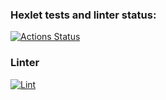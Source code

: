 ### Hexlet tests and linter status:
[![Actions Status](https://github.com/ArtemyAA/python-project-83/actions/workflows/hexlet-check.yml/badge.svg)](https://github.com/ArtemyAA/python-project-83/actions)

### Linter
[![Lint](https://github.com/ArtemyAA/python-project-83/actions/workflows/linter.yml/badge.svg)](https://github.com/ArtemyAA/python-project-83/actions/workflows/linter.yml)